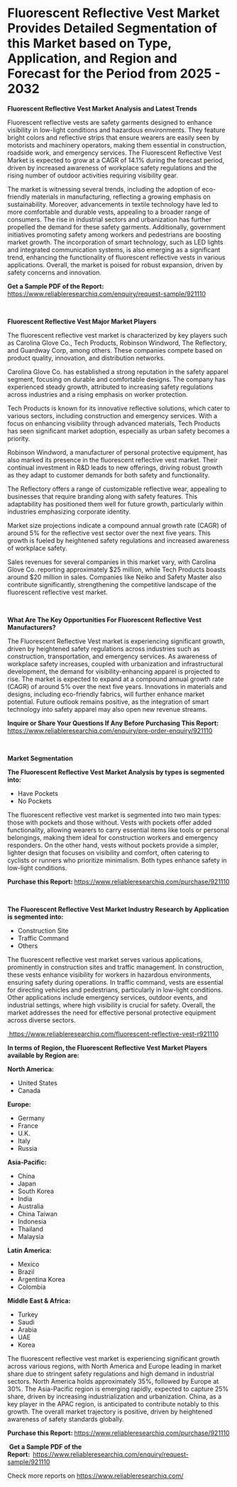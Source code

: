 <p><h1>Fluorescent Reflective Vest Market Provides Detailed Segmentation of this Market based on Type, Application, and Region and Forecast for the Period from 2025 - 2032</h1></p><p><strong>Fluorescent Reflective Vest Market Analysis and Latest Trends</strong></p>
<p><p>Fluorescent reflective vests are safety garments designed to enhance visibility in low-light conditions and hazardous environments. They feature bright colors and reflective strips that ensure wearers are easily seen by motorists and machinery operators, making them essential in construction, roadside work, and emergency services. The Fluorescent Reflective Vest Market is expected to grow at a CAGR of 14.1% during the forecast period, driven by increased awareness of workplace safety regulations and the rising number of outdoor activities requiring visibility gear.</p><p>The market is witnessing several trends, including the adoption of eco-friendly materials in manufacturing, reflecting a growing emphasis on sustainability. Moreover, advancements in textile technology have led to more comfortable and durable vests, appealing to a broader range of consumers. The rise in industrial sectors and urbanization has further propelled the demand for these safety garments. Additionally, government initiatives promoting safety among workers and pedestrians are boosting market growth. The incorporation of smart technology, such as LED lights and integrated communication systems, is also emerging as a significant trend, enhancing the functionality of fluorescent reflective vests in various applications. Overall, the market is poised for robust expansion, driven by safety concerns and innovation.</p></p>
<p><strong>Get a Sample PDF of the Report:&nbsp;</strong> <a href="https://www.reliableresearchiq.com/enquiry/request-sample/921110?utm_campaign=2173&utm_medium=2&utm_source=Github&utm_content=ia&utm_term=09022025&utm_id=fluorescent-reflective-vest">https://www.reliableresearchiq.com/enquiry/request-sample/921110</a></p>
<p>&nbsp;</p>
<p><strong>Fluorescent Reflective Vest Major Market Players</strong></p>
<p><p>The fluorescent reflective vest market is characterized by key players such as Carolina Glove Co., Tech Products, Robinson Windword, The Reflectory, and Guardway Corp, among others. These companies compete based on product quality, innovation, and distribution networks.</p><p>Carolina Glove Co. has established a strong reputation in the safety apparel segment, focusing on durable and comfortable designs. The company has experienced steady growth, attributed to increasing safety regulations across industries and a rising emphasis on worker protection.</p><p>Tech Products is known for its innovative reflective solutions, which cater to various sectors, including construction and emergency services. With a focus on enhancing visibility through advanced materials, Tech Products has seen significant market adoption, especially as urban safety becomes a priority.</p><p>Robinson Windword, a manufacturer of personal protective equipment, has also marked its presence in the fluorescent reflective vest market. Their continual investment in R&D leads to new offerings, driving robust growth as they adapt to customer demands for both safety and functionality.</p><p>The Reflectory offers a range of customizable reflective wear, appealing to businesses that require branding along with safety features. This adaptability has positioned them well for future growth, particularly within industries emphasizing corporate identity.</p><p>Market size projections indicate a compound annual growth rate (CAGR) of around 5% for the reflective vest sector over the next five years. This growth is fueled by heightened safety regulations and increased awareness of workplace safety.</p><p>Sales revenues for several companies in this market vary, with Carolina Glove Co. reporting approximately $25 million, while Tech Products boasts around $20 million in sales. Companies like Neiko and Safety Master also contribute significantly, strengthening the competitive landscape of the fluorescent reflective vest market.</p></p>
<p>&nbsp;</p>
<p><strong>What Are The Key Opportunities For Fluorescent Reflective Vest Manufacturers?</strong></p>
<p><p>The Fluorescent Reflective Vest market is experiencing significant growth, driven by heightened safety regulations across industries such as construction, transportation, and emergency services. As awareness of workplace safety increases, coupled with urbanization and infrastructural development, the demand for visibility-enhancing apparel is projected to rise. The market is expected to expand at a compound annual growth rate (CAGR) of around 5% over the next five years. Innovations in materials and designs, including eco-friendly fabrics, will further enhance market potential. Future outlook remains positive, as the integration of smart technology into safety apparel may also open new revenue streams.</p></p>
<p><strong>Inquire or Share Your Questions If Any Before Purchasing This Report:</strong> <a href="https://www.reliableresearchiq.com/enquiry/pre-order-enquiry/921110?utm_campaign=2173&utm_medium=2&utm_source=Github&utm_content=ia&utm_term=09022025&utm_id=fluorescent-reflective-vest">https://www.reliableresearchiq.com/enquiry/pre-order-enquiry/921110</a></p>
<p>&nbsp;</p>
<p><strong>Market Segmentation</strong></p>
<p><strong>The Fluorescent Reflective Vest Market Analysis by types is segmented into:</strong></p>
<p><ul><li>Have Pockets</li><li>No Pockets</li></ul></p>
<p><p>The fluorescent reflective vest market is segmented into two main types: those with pockets and those without. Vests with pockets offer added functionality, allowing wearers to carry essential items like tools or personal belongings, making them ideal for construction workers and emergency responders. On the other hand, vests without pockets provide a simpler, lighter design that focuses on visibility and comfort, often catering to cyclists or runners who prioritize minimalism. Both types enhance safety in low-light conditions.</p></p>
<p><strong>Purchase this Report:&nbsp;</strong><a href="https://www.reliableresearchiq.com/purchase/921110?utm_campaign=2173&utm_medium=2&utm_source=Github&utm_content=ia&utm_term=09022025&utm_id=fluorescent-reflective-vest">https://www.reliableresearchiq.com/purchase/921110</a></p>
<p>&nbsp;</p>
<p><strong>The Fluorescent Reflective Vest Market Industry Research by Application is segmented into:</strong></p>
<p><ul><li>Construction Site</li><li>Traffic Command</li><li>Others</li></ul></p>
<p><p>The fluorescent reflective vest market serves various applications, prominently in construction sites and traffic management. In construction, these vests enhance visibility for workers in hazardous environments, ensuring safety during operations. In traffic command, vests are essential for directing vehicles and pedestrians, particularly in low-light conditions. Other applications include emergency services, outdoor events, and industrial settings, where high visibility is crucial for safety. Overall, the market addresses the need for effective personal protective equipment across diverse sectors.</p></p>
<p><a href="https://www.reliableresearchiq.com/fluorescent-reflective-vest-r921110?utm_campaign=2173&utm_medium=2&utm_source=Github&utm_content=ia&utm_term=09022025&utm_id=fluorescent-reflective-vest">&nbsp;https://www.reliableresearchiq.com/fluorescent-reflective-vest-r921110</a></p>
<p><strong>In terms of Region, the Fluorescent Reflective Vest Market Players available by Region are:</strong></p>
<p>
    <p> <strong> North America: </strong>
        <ul>
            <li>United States</li>
            <li>Canada</li>
        </ul>
        </p> 
    <p> <strong> Europe: </strong>
        <ul>
            <li>Germany</li>
            <li>France</li>
            <li>U.K.</li>
            <li>Italy</li>
            <li>Russia</li>
        </ul>
        </p> 
    <p> <strong> Asia-Pacific: </strong>
        <ul>
            <li>China</li>
            <li>Japan</li>
            <li>South Korea</li>
            <li>India</li>
            <li>Australia</li>
            <li>China Taiwan</li>
            <li>Indonesia</li>
            <li>Thailand</li>
            <li>Malaysia</li>
        </ul>
        </p> 
    <p> <strong> Latin America: </strong>
        <ul>
            <li>Mexico</li>
            <li>Brazil</li>
            <li>Argentina Korea</li>
            <li>Colombia</li>
        </ul>
        </p> 
    <p> <strong> Middle East & Africa: </strong>
        <ul>
            <li>Turkey</li>
            <li>Saudi</li>
            <li>Arabia</li>
            <li>UAE</li>
            <li>Korea</li>
        </ul>
    </p>
    </p>
<p><p>The fluorescent reflective vest market is experiencing significant growth across various regions, with North America and Europe leading in market share due to stringent safety regulations and high demand in industrial sectors. North America holds approximately 35%, followed by Europe at 30%. The Asia-Pacific region is emerging rapidly, expected to capture 25% share, driven by increasing industrialization and urbanization. China, as a key player in the APAC region, is anticipated to contribute notably to this growth. The overall market trajectory is positive, driven by heightened awareness of safety standards globally.</p></p>
<p><strong>Purchase this Report: </strong><a href="https://www.reliableresearchiq.com/purchase/921110?utm_campaign=2173&utm_medium=2&utm_source=Github&utm_content=ia&utm_term=09022025&utm_id=fluorescent-reflective-vest">https://www.reliableresearchiq.com/purchase/921110</a></p>
<p>&nbsp;<strong>Get a Sample PDF of the Report:&nbsp;&nbsp;</strong><a href="https://www.reliableresearchiq.com/enquiry/request-sample/921110?utm_campaign=2173&utm_medium=2&utm_source=Github&utm_content=ia&utm_term=09022025&utm_id=fluorescent-reflective-vest">https://www.reliableresearchiq.com/enquiry/request-sample/921110</a></p>
<p><strong></strong></p>
<p>Check more reports on <a href="https://www.reliableresearchiq.com/?utm_campaign=2173&utm_medium=2&utm_source=Github&utm_content=ia&utm_term=09022025&utm_id=fluorescent-reflective-vest">https://www.reliableresearchiq.com/</a></p>